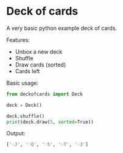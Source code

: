 # Deck of cards

A very basic python example deck of cards.

Features:
- Unbox a new deck
- Shuffle
- Draw cards (sorted)
- Cards left

Basic usage:

```python
from deckofcards import Deck

deck = Deck()

deck.shuffle()
print(deck.draw(5, sorted=True))
```

Output:
```bash
['♤J', '♡Q', '♡5', '♧T', '♢3']
```